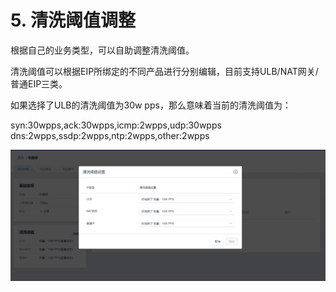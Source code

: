 # 5. 清洗阈值调整

根据自己的业务类型，可以自助调整清洗阈值。

清洗阈值可以根据EIP所绑定的不同产品进行分别编辑，目前支持ULB/NAT网关/普通EIP三类。

如果选择了ULB的清洗阈值为30w pps，那么意味着当前的清洗阈值为：

syn:30wpps,ack:30wpps,icmp:2wpps,udp:30wpps
dns:2wpps,ssdp:2wpps,ntp:2wpps,other:2wpps

![](/images/uclean/opintro/清洗阈值.png)

